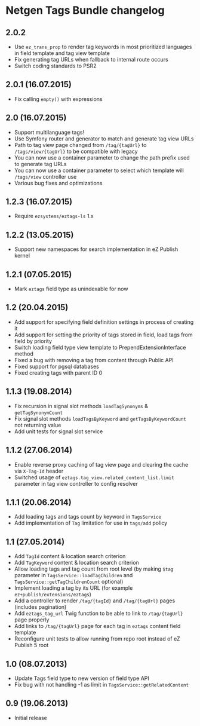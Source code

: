 Netgen Tags Bundle changelog
============================

2.0.2
------------------

* Use `ez_trans_prop` to render tag keywords in most prioritized languages in field template and tag view template
* Fix generating tag URLs when fallback to internal route occurs
* Switch coding standards to PSR2

2.0.1 (16.07.2015)
------------------

* Fix calling `empty()` with expressions

2.0 (16.07.2015)
----------------

* Support multilanguage tags!
* Use Symfony router and generator to match and generate tag view URLs
* Path to tag view page changed from `/tag/{tagUrl}` to `/tags/view/{tagUrl}` to be compatible with legacy
* You can now use a container parameter to change the path prefix used to generate tag URLs
* You can now use a container parameter to select which template will `/tags/view` controller use
* Various bug fixes and optimizations

1.2.3 (16.07.2015)
------------------

* Require `ezsystems/eztags-ls` 1.x

1.2.2 (13.05.2015)
------------------

* Support new namespaces for search implementation in eZ Publish kernel

1.2.1 (07.05.2015)
------------------

* Mark `eztags` field type as unindexable for now

1.2 (20.04.2015)
----------------

* Add support for specifying field definition settings in process of creating it
* Add support for setting the priority of tags stored in field, load tags from field by priority
* Switch loading field type view template to PrependExtensionInterface method
* Fixed a bug with removing a tag from content through Public API
* Fixed support for pgsql databases
* Fixed creating tags with parent ID 0


1.1.3 (19.08.2014)
------------------

* Fix recursion in signal slot methods `loadTagSynonyms` & `getTagSynonymCount`
* Fix signal slot methods `loadTagsByKeyword` and `getTagsByKeywordCount` not returning value
* Add unit tests for signal slot service


1.1.2 (27.06.2014)
------------------

* Enable reverse proxy caching of tag view page and clearing the cache via `X-Tag-Id` header
* Switched usage of `eztags.tag_view.related_content_list.limit` parameter in tag view controller to config resolver


1.1.1 (20.06.2014)
------------------

* Add loading tags and tags count by keyword in `TagsService`
* Add implementation of `Tag` limitation for use in `tags/add` policy


1.1 (27.05.2014)
----------------

* Add `TagId` content & location search criterion
* Add `TagKeyword` content & location search criterion
* Allow loading tags and tag count from root level (by making `$tag` parameter in `TagsService::loadTagChildren` and `TagsService::getTagChildrenCount` optional)
* Implement loading a tag by its URL (for example `ez+publish/extensions/eztags`)
* Add a controller to render `/tag/{tagId}` and `/tag/{tagUrl}` pages (includes pagination)
* Add `eztags_tag_url` Twig function to be able to link to `/tag/{tagUrl}` page properly
* Add links to `/tag/{tagUrl}` page for each tag in `eztags` content field template
* Reconfigure unit tests to allow running from repo root instead of eZ Publish 5 root


1.0 (08.07.2013)
----------------

* Update Tags field type to new version of field type API
* Fix bug with not handling -1 as limit in `TagsService::getRelatedContent`


0.9 (19.06.2013)
----------------

* Initial release
